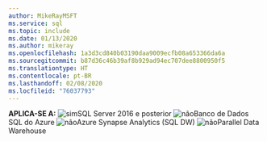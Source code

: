 ```yaml
---
author: MikeRayMSFT
ms.service: sql
ms.topic: include
ms.date: 01/13/2020
ms.author: mikeray
ms.openlocfilehash: 1a3d3cd840b03190daa9009ecfb08a653366da6a
ms.sourcegitcommit: b87d36c46b39af8b929ad94ec707dee8800950f5
ms.translationtype: HT
ms.contentlocale: pt-BR
ms.lasthandoff: 02/08/2020
ms.locfileid: "76037793"
---
```

**APLICA-SE A:** ![sim](media/yes.png)SQL Server 2016 e posterior ![não](media/no.png)Banco de Dados SQL do Azure ![não](media/no.png)Azure Synapse Analytics (SQL DW) ![não](media/no.png)Parallel Data Warehouse

